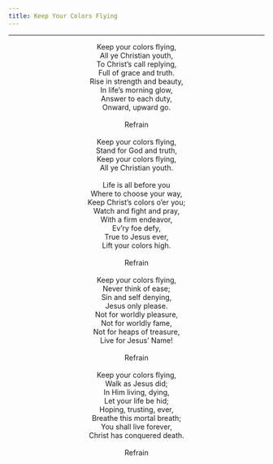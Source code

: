 ```yaml
---
title: Keep Your Colors Flying
---
```


---
<center>
Keep your colors flying,<br/>
All ye Christian youth,<br/>
To Christ’s call replying,<br/>
Full of grace and truth.<br/>
Rise in strength and beauty,<br/>
In life’s morning glow,<br/>
Answer to each duty,<br/>
Onward, upward go.<br/>
<br/>
Refrain<br/>
<br/>
Keep your colors flying,<br/>
Stand for God and truth,<br/>
Keep your colors flying,<br/>
All ye Christian youth.<br/>
<br/>
Life is all before you<br/>
Where to choose your way,<br/>
Keep Christ’s colors o’er you;<br/>
Watch and fight and pray,<br/>
With a firm endeavor,<br/>
Ev’ry foe defy,<br/>
True to Jesus ever,<br/>
Lift your colors high.<br/>
<br/>
Refrain<br/>
<br/>
Keep your colors flying,<br/>
Never think of ease;<br/>
Sin and self denying,<br/>
Jesus only please.<br/>
Not for worldly pleasure,<br/>
Not for worldly fame,<br/>
Not for heaps of treasure,<br/>
Live for Jesus’ Name!<br/>
<br/>
Refrain<br/>
<br/>
Keep your colors flying,<br/>
Walk as Jesus did;<br/>
In Him living, dying,<br/>
Let your life be hid;<br/>
Hoping, trusting, ever,<br/>
Breathe this mortal breath;<br/>
You shall live forever,<br/>
Christ has conquered death.<br/>
<br/>
Refrain
</center>